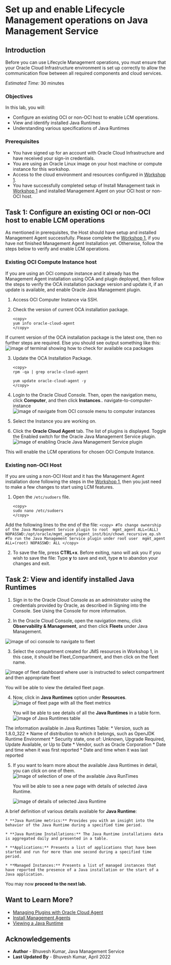 # Set up and enable Lifecycle Management operations on Java Management Service

## Introduction

Before you can use Lifecycle Management operations, you must ensure that your Oracle Cloud Infrastructure environment is set up correctly to allow the communication flow between all required components and cloud services. 


<em>Estimated Time:</em> 30 minutes

### Objectives

In this lab, you will:

  *  Configure an existing OCI or non-OCI host to enable LCM operations.
  *  View and identify installed Java Runtimes
  *  Understanding various specifications of Java Runtimes



  

### Prerequisites
 
 * You have signed up for an account with Oracle Cloud Infrastructure and have received your sign-in credentials.
 * You are using an Oracle Linux image on your host machine or compute instance for this workshop.
 * Access to the cloud environment and resources configured in [Workshop 1](../../java-management/workshops/freetier/index.html?lab=set-up-oci-for-jms/set-up-oci-for-jms).
 * You have successfully completed setup of Install Management task in [Workshop 1](../../java-management/workshops/freetier/index.html?lab=understand-concepts-related-to-management-agent/understand-concepts-related-to-management-agent) and installed Management Agent on your OCI host or non-OCI host.

## Task 1: Configure an existing OCI or non-OCI host to enable LCM operations

As mentioned in prerequisites, the Host should have setup and installed Management Agent successfully. Please complete the [Workshop 1](../../java-management/workshops/freetier/index.html?lab=understand-concepts-related-to-management-agent/understand-concepts-related-to-management-agent), if you have not finished Management Agent Installation yet. Otherwise, follow the steps below to verify and enable LCM operations.

### **Existing OCI Compute Instance host**
If you are using an OCI compute instance and it already has the Management Agent installation using OCA and plugin deployed, then follow the steps to verify the OCA installation package version and update it, if an update is available, and enable Oracle Java Management plugin.


1. Access OCI Computer Instance via SSH.

2. Check the version of current OCA installation package.
    ```
    <copy>
    yum info oracle-cloud-agent
    </copy>
    ```
  If current version of the OCA installation package is the latest one, then no further steps are required. Else you should see output something like this:
    ![image of terminal showing how to check for available oca packages](/../images/oca-version-checking-console.png)

3. Update the OCA Installation Package.
    ```
    <copy>
    rpm -qa | grep oracle-cloud-agent

    yum update oracle-cloud-agent -y
    </copy>
    ```

4. Login to the Oracle Cloud Console. Then, open the navigation menu, click **Computer**, and then click **Instances**..
navigate-to-computer-instance
  ![image of navigate from OCI console menu to computer instances](/../images/navigate-to-computer-instance.png)



5. Select the Instance you are working on.

6. Click the **Oracle Cloud Agent** tab. The list of plugins is displayed. Toggle the Enabled switch for the Oracle Java Management Service plugin.
  ![image of enabling Oracle Java Management Service plugin](/../images/oci-console-oracle-java-mgmt-service.png)

  This will enable the LCM operations for chosen OCI Compute Instance.





### **Existing non-OCI Host**
If you are using a non-OCI Host and it has the Management Agent installation done following the steps in the [Workshop 1](../../java-management/workshops/freetier/index.html?lab=understand-concepts-related-to-management-agent/understand-concepts-related-to-management-agent), then you just need to make a few changes to start using LCM features.


1. Open the `/etc/sudoers` file. 
    ```
    <copy>
    sudo nano /etc/sudoers
    </copy>
    ```

  Add the following lines to the end of the file:
    ```
    <copy>
    #To change ownership of the Java Management Service plugin to root 
    mgmt_agent ALL=(ALL) NOPASSWD:/opt/oracle/mgmt_agent/agent_inst/bin/chown_recursive_ep.sh 
    #To run the Java Management Service plugin under root user 
    mgmt_agent ALL=(root) NOPASSWD: ALL
    </copy>
    ```

  2. To save the file, press **CTRL+x**. Before exiting, nano will ask you if you wish to save the file: Type **y** to save and exit, type **n** to abandon your changes and exit.


## Task 2: View and identify installed Java Runtimes

1. Sign in to the Oracle Cloud Console as an administrator using the credentials provided by Oracle, as described in Signing into the Console. See Using the Console for more information.  

2. In the Oracle Cloud Console, open the navigation menu, click **Observability & Management**, and then click **Fleets** under Java Management.

  ![image of oci console to navigate to fleet](/../images/oci-console-navigation-fleet.png)

3. Select the compartment created for JMS resources in Workshop 1, in this case, it should be Fleet_Compartment, and then click on the fleet name.

  ![image of fleet dashboard where user is instructed to select compartment and then appropriate fleet](/../images/fleet-selection-page.png)

  You will be able to view the detailed fleet page. 

4. Now, click in **Java Runtimes** option under **Resources**.
  ![image of fleet page with all the fleet metrics](/../images/fleet-details-page.png)
   
   You will be able to see details of all the **Java Runtimes** in a table form.
  ![image of Java Runtimes table](/../images/java-runtimes-viewtable.png)


  The information available in Java Runtimes Table:
    * Version, such as 1.8.0_322
    * Name of distribution to which it belongs, such as OpenJDK Runtime Environment
    * Security state, one of: Unknown, Upgrade Required, Update Available, or Up to Date
    * Vendor, such as Oracle Corporation
    * Date and time when it was first reported
    * Date and time when it was last reported

5. If you want to learn more about the available Java Runtimes in detail, you can click on one of them.
  ![image of selection of one of the available Java RunTimes](/../images/individual-java-runtimes-details.png)

    You will be able to see a new page with details of selected Java Runtime.

    ![image of details of selected Java Runtime](/../images/java-runtime-mertics.png)


  A brief definition of various details available for **Java Runtime**: 

    * **Java Runtime metrics:** Provides you with an insight into the behavior of the Java Runtime during a specified time period.  

    * **Java Runtime Installations:** The Java Runtime installations data is aggregated daily and presented in a table. 
        
    * **Applications:** Presents a list of applications that have been started and run for more than one second during a specified time period.
        
    * **Managed Instances:** Presents a list of managed instances that have reported the presence of a Java installation or the start of a Java application.




You may now **proceed to the next lab.**

## Want to Learn More?

* [Managing Plugins with Oracle Cloud Agent ](https://docs.oracle.com/en-us/iaas/Content/Compute/Tasks/manage-plugins.htm#console)
* [Install Management Agents ](https://docs.oracle.com/en-us/iaas/management-agents/doc/install-management-agent-chapter.htm)
* [Viewing a Java Runtime](https://docs.oracle.com/en-us/iaas/jms/doc/fleet-views.html#GUID-F57179D9-C736-4058-B381-9ECAC776895F)

 
## Acknowledgements

* **Author** - Bhuvesh Kumar, Java Management Service
* **Last Updated By** - Bhuvesh Kumar, April 2022
